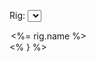 <label for="rig">Rig:</label>
<select id="rig" name="rig">
  <% for (let rig of rigs) { %>
  <option value="<%= rig._id %>"><%= rig.name %></option>
  <% } %>
</select>